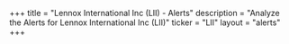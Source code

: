 +++
title = "Lennox International Inc (LII) - Alerts"
description = "Analyze the Alerts for Lennox International Inc (LII)"
ticker = "LII"
layout = "alerts"
+++

